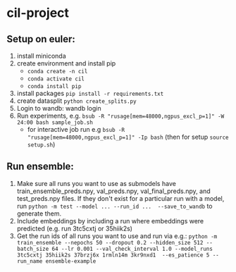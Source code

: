 # cil-project

## Setup on euler:
1. install miniconda
2. create environment and install pip
    - `conda create -n cil`
    - `conda activate cil`
    - `conda install pip`
3. install packages `pip install -r requirements.txt`
4. create datasplit `python create_splits.py`
5. Login to wandb: wandb login
6. Run experiments, e.g. `bsub -R "rusage[mem=48000,ngpus_excl_p=1]" -W 24:00 bash sample_job.sh`
    - for interactive job run e.g `bsub -R "rusage[mem=48000,ngpus_excl_p=1]" -Ip bash` (then for setup `source setup.sh`)


## Run ensemble:
1. Make sure all runs you want to use as submodels have train_ensemble_preds.npy, val_preds.npy, val_final_preds.npy, and test_preds.npy files. If they don't exist for a particular run with a model, run `python -m test --model ... --run_id ...  --save_to_wandb` to generate them.
2. Include embeddings by including a run where embeddings were predicted (e.g. run 3tc5cxtj or 35hiik2s)
3. Get the run ids of all runs you want to use and run via e.g.: `python -m train_ensemble --nepochs 50 --dropout 0.2 --hidden_size 512 --batch_size 64 --lr 0.001 --val_check_interval 1.0 --model_runs 3tc5cxtj 35hiik2s 37brzj6x 1rmln14m 3kr9nxd1  --es_patience 5 --run_name ensemble-example`
